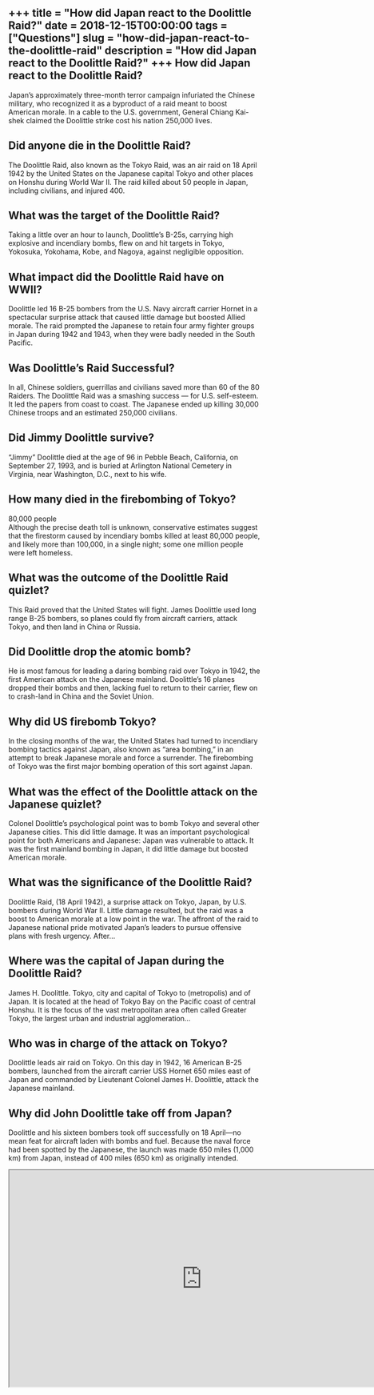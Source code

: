 +++
title = "How did Japan react to the Doolittle Raid?"
date = 2018-12-15T00:00:00
tags = ["Questions"]
slug = "how-did-japan-react-to-the-doolittle-raid"
description = "How did Japan react to the Doolittle Raid?"
+++
How did Japan react to the Doolittle Raid?
------------------------------------------

Japan’s approximately three-month terror campaign infuriated the Chinese military, who recognized it as a byproduct of a raid meant to boost American morale. In a cable to the U.S. government, General Chiang Kai-shek claimed the Doolittle strike cost his nation 250,000 lives.

Did anyone die in the Doolittle Raid?
-------------------------------------

The Doolittle Raid, also known as the Tokyo Raid, was an air raid on 18 April 1942 by the United States on the Japanese capital Tokyo and other places on Honshu during World War II. The raid killed about 50 people in Japan, including civilians, and injured 400.

What was the target of the Doolittle Raid?
------------------------------------------

Taking a little over an hour to launch, Doolittle’s B-25s, carrying high explosive and incendiary bombs, flew on and hit targets in Tokyo, Yokosuka, Yokohama, Kobe, and Nagoya, against negligible opposition.

What impact did the Doolittle Raid have on WWII?
------------------------------------------------

Doolittle led 16 B-25 bombers from the U.S. Navy aircraft carrier Hornet in a spectacular surprise attack that caused little damage but boosted Allied morale. The raid prompted the Japanese to retain four army fighter groups in Japan during 1942 and 1943, when they were badly needed in the South Pacific.

Was Doolittle’s Raid Successful?
--------------------------------

In all, Chinese soldiers, guerrillas and civilians saved more than 60 of the 80 Raiders. The Doolittle Raid was a smashing success — for U.S. self-esteem. It led the papers from coast to coast. The Japanese ended up killing 30,000 Chinese troops and an estimated 250,000 civilians.

Did Jimmy Doolittle survive?
----------------------------

“Jimmy” Doolittle died at the age of 96 in Pebble Beach, California, on September 27, 1993, and is buried at Arlington National Cemetery in Virginia, near Washington, D.C., next to his wife.

How many died in the firebombing of Tokyo?
------------------------------------------

80,000 people  
Although the precise death toll is unknown, conservative estimates suggest that the firestorm caused by incendiary bombs killed at least 80,000 people, and likely more than 100,000, in a single night; some one million people were left homeless.

What was the outcome of the Doolittle Raid quizlet?
---------------------------------------------------

This Raid proved that the United States will fight. James Doolittle used long range B-25 bombers, so planes could fly from aircraft carriers, attack Tokyo, and then land in China or Russia.

Did Doolittle drop the atomic bomb?
-----------------------------------

He is most famous for leading a daring bombing raid over Tokyo in 1942, the first American attack on the Japanese mainland. Doolittle’s 16 planes dropped their bombs and then, lacking fuel to return to their carrier, flew on to crash-land in China and the Soviet Union.

Why did US firebomb Tokyo?
--------------------------

In the closing months of the war, the United States had turned to incendiary bombing tactics against Japan, also known as “area bombing,” in an attempt to break Japanese morale and force a surrender. The firebombing of Tokyo was the first major bombing operation of this sort against Japan.

What was the effect of the Doolittle attack on the Japanese quizlet?
--------------------------------------------------------------------

Colonel Doolittle’s psychological point was to bomb Tokyo and several other Japanese cities. This did little damage. It was an important psychological point for both Americans and Japanese: Japan was vulnerable to attack. It was the first mainland bombing in Japan, it did little damage but boosted American morale.

What was the significance of the Doolittle Raid?
------------------------------------------------

Doolittle Raid, (18 April 1942), a surprise attack on Tokyo, Japan, by U.S. bombers during World War II. Little damage resulted, but the raid was a boost to American morale at a low point in the war. The affront of the raid to Japanese national pride motivated Japan’s leaders to pursue offensive plans with fresh urgency. After…

Where was the capital of Japan during the Doolittle Raid?
---------------------------------------------------------

James H. Doolittle. Tokyo, city and capital of Tokyo to (metropolis) and of Japan. It is located at the head of Tokyo Bay on the Pacific coast of central Honshu. It is the focus of the vast metropolitan area often called Greater Tokyo, the largest urban and industrial agglomeration…

Who was in charge of the attack on Tokyo?
-----------------------------------------

Doolittle leads air raid on Tokyo. On this day in 1942, 16 American B-25 bombers, launched from the aircraft carrier USS Hornet 650 miles east of Japan and commanded by Lieutenant Colonel James H. Doolittle, attack the Japanese mainland.

Why did John Doolittle take off from Japan?
-------------------------------------------

Doolittle and his sixteen bombers took off successfully on 18 April—no mean feat for aircraft laden with bombs and fuel. Because the naval force had been spotted by the Japanese, the launch was made 650 miles (1,000 km) from Japan, instead of 400 miles (650 km) as originally intended.

<iframe allow="accelerometer; autoplay; clipboard-write; encrypted-media; gyroscope; picture-in-picture" allowfullscreen="" class="__youtube_prefs__  epyt-is-override  no-lazyload" data-no-lazy="1" data-origheight="433" data-origwidth="770" data-skipgform_ajax_framebjll="" height="433" id="_ytid_42531" loading="lazy" src="https://www.youtube.com/embed/nhK4_czihCQ?enablejsapi=1&autoplay=0&cc_load_policy=0&cc_lang_pref=&iv_load_policy=1&loop=0&modestbranding=0&rel=1&fs=1&playsinline=0&autohide=2&theme=dark&color=red&controls=1&" title="YouTube player" width="770"></iframe>